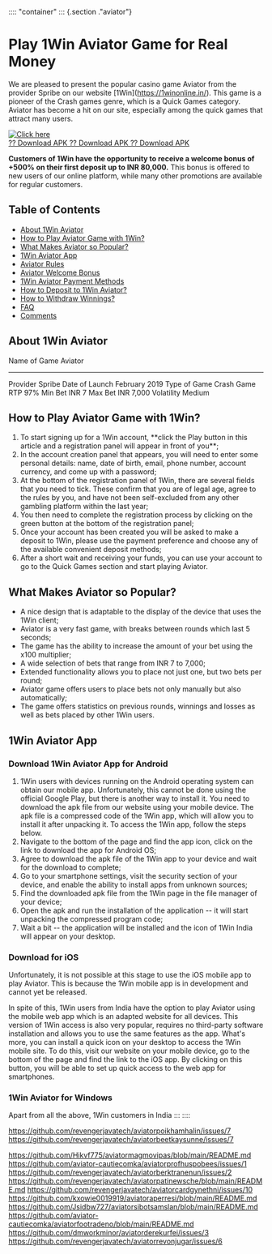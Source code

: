 :::: \"container\"
::: {.section ."aviator"}
# Play 1Win Aviator Game for Real Money

We are pleased to present the popular casino game Aviator from the
provider Spribe on our website \[1Win\](https://1winonline.in/). This
game is a pioneer of the Crash games genre, which is a Quick Games
category. Aviator has become a hit on our site, especially among the
quick games that attract many users.

[![Click
here](https://readscoops.com/wp-content/uploads/2023/03/Readscoop-aviator-1-1.jpg)](https://traff.sbs/deff)\
[?? Download APK ?? Download APK ?? Download
APK](https://traff.sbs/deff)

**Customers of 1Win have the opportunity to receive a welcome bonus of
+500% on their first deposit up to INR 80,000.** This bonus is offered
to new users of our online platform, while many other promotions are
available for regular customers.

## Table of Contents

-   [About 1Win Aviator](\%22#about\%22)
-   [How to Play Aviator Game with 1Win?](\%22#how-to-play\%22)
-   [What Makes Aviator so Popular?](\%22#popular\%22)
-   [1Win Aviator App](\%22#app\%22)
-   [Aviator Rules](\%22#rules\%22)
-   [Aviator Welcome Bonus](\%22#welcome\%22)
-   [1Win Aviator Payment Methods](\%22#methods\%22)
-   [How to Deposit to 1Win Aviator?](\%22#deposit\%22)
-   [How to Withdraw Winnings?](\%22#withdraw\%22)
-   [FAQ](\%22#faq\%22)
-   [Comments](\%22#comments\%22)

## About 1Win Aviator

  Name of Game     Aviator
  ---------------- ---------------
  Provider         Spribe
  Date of Launch   February 2019
  Type of Game     Crash Game
  RTP              97%
  Min Bet          INR 7
  Max Bet          INR 7,000
  Volatility       Medium

## How to Play Aviator Game with 1Win?

1.  To start signing up for a 1Win account, \*\*click the Play button in
    this article and a registration panel will appear in front of
    you\*\*;
2.  In the account creation panel that appears, you will need to enter
    some personal details: name, date of birth, email, phone number,
    account currency, and come up with a password;
3.  At the bottom of the registration panel of 1Win, there are several
    fields that you need to tick. These confirm that you are of legal
    age, agree to the rules by you, and have not been self-excluded from
    any other gambling platform within the last year;
4.  You then need to complete the registration process by clicking on
    the green button at the bottom of the registration panel;
5.  Once your account has been created you will be asked to make a
    deposit to 1Win, please use the payment preference and choose any of
    the available convenient deposit methods;
6.  After a short wait and receiving your funds, you can use your
    account to go to the Quick Games section and start playing Aviator.

## What Makes Aviator so Popular?

-   A nice design that is adaptable to the display of the device that
    uses the 1Win client;
-   Aviator is a very fast game, with breaks between rounds which last 5
    seconds;
-   The game has the ability to increase the amount of your bet using
    the x100 multiplier;
-   A wide selection of bets that range from INR 7 to 7,000;
-   Extended functionality allows you to place not just one, but two
    bets per round;
-   Aviator game offers users to place bets not only manually but also
    automatically;
-   The game offers statistics on previous rounds, winnings and losses
    as well as bets placed by other 1Win users.

## 1Win Aviator App

### Download 1Win Aviator App for Android

1.  1Win users with devices running on the Android operating system can
    obtain our mobile app. Unfortunately, this cannot be done using the
    official Google Play, but there is another way to install it. You
    need to download the apk file from our website using your mobile
    device. The apk file is a compressed code of the 1Win app, which
    will allow you to install it after unpacking it. To access the 1Win
    app, follow the steps below.
2.  Navigate to the bottom of the page and find the app icon, click on
    the link to download the app for Android OS;
3.  Agree to download the apk file of the 1Win app to your device and
    wait for the download to complete;
4.  Go to your smartphone settings, visit the security section of your
    device, and enable the ability to install apps from unknown sources;
5.  Find the downloaded apk file from the 1Win page in the file manager
    of your device;
6.  Open the apk and run the installation of the application -- it will
    start unpacking the compressed program code;
7.  Wait a bit -- the application will be installed and the icon of 1Win
    India will appear on your desktop.

### Download for iOS

Unfortunately, it is not possible at this stage to use the iOS mobile
app to play Aviator. This is because the 1Win mobile app is in
development and cannot yet be released.

In spite of this, 1Win users from India have the option to play Aviator
using the mobile web app which is an adapted website for all devices.
This version of 1Win access is also very popular, requires no
third-party software installation and allows you to use the same
features as the app. What's more, you can install a quick icon on your
desktop to access the 1Win mobile site. To do this, visit our website on
your mobile device, go to the bottom of the page and find the link to
the iOS app. By clicking on this button, you will be able to set up
quick access to the web app for smartphones.

### 1Win Aviator for Windows

Apart from all the above, 1Win customers in India
:::
::::

https://github.com/revengerjavatech/aviatorpoikhamhalin/issues/7
https://github.com/revengerjavatech/aviatorbeetkaysunne/issues/7


https://github.com/Hikvf775/aviatormagmovipas/blob/main/README.md
https://github.com/aviator-cautiecomka/aviatorprofhuspobees/issues/1
https://github.com/revengerjavatech/aviatorberktranenun/issues/2
https://github.com/revengerjavatech/aviatorpatinewsche/blob/main/README.md
https://github.com/revengerjavatech/aviatorcardgynethni/issues/10
https://github.com/kxowie0019919/aviatoraperresi/blob/main/README.md
https://github.com/Jsidbw727/aviatorsibotsamslan/blob/main/README.md
https://github.com/aviator-cautiecomka/aviatorfootradeno/blob/main/README.md
https://github.com/dmworkminor/aviatorderekurfei/issues/3
https://github.com/revengerjavatech/aviatorrevonjugar/issues/6
